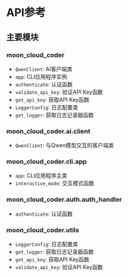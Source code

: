 # API参考

## 主要模块

### moon_cloud_coder

- `QwenClient`: AI客户端类
- `app`: CLI应用程序实例
- `authenticate`: 认证函数
- `validate_api_key`: 验证API Key函数
- `get_api_key`: 获取API Key函数
- `LoggerConfig`: 日志配置类
- `get_logger`: 获取日志记录器函数

### moon_cloud_coder.ai.client

- `QwenClient`: 与Qwen模型交互的客户端类

### moon_cloud_coder.cli.app

- `app`: CLI应用程序主类
- `interactive_mode`: 交互模式函数

### moon_cloud_coder.auth.auth_handler

- `authenticate`: 认证函数

### moon_cloud_coder.utils

- `LoggerConfig`: 日志配置类
- `get_logger`: 获取日志记录器函数
- `get_api_key`: 获取API Key函数
- `validate_api_key`: 验证API Key函数